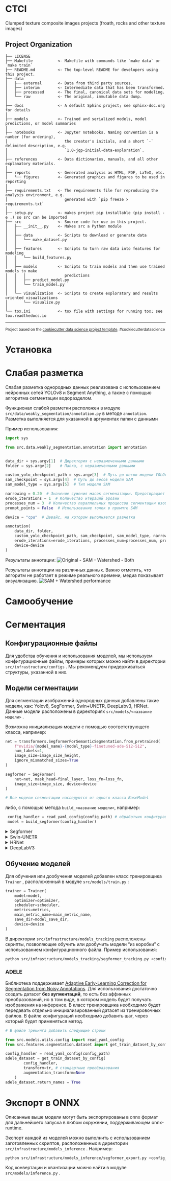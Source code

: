CTCI
==============================

Clumped texture composite images projects (froath, rocks and other texture images)

Project Organization
------------

    ├── LICENSE
    ├── Makefile           <- Makefile with commands like `make data` or `make train`
    ├── README.md          <- The top-level README for developers using this project.
    ├── data
    │   ├── external       <- Data from third party sources.
    │   ├── interim        <- Intermediate data that has been transformed.
    │   ├── processed      <- The final, canonical data sets for modeling.
    │   └── raw            <- The original, immutable data dump.
    │
    ├── docs               <- A default Sphinx project; see sphinx-doc.org for details
    │
    ├── models             <- Trained and serialized models, model predictions, or model summaries
    │
    ├── notebooks          <- Jupyter notebooks. Naming convention is a number (for ordering),
    │                         the creator's initials, and a short `-` delimited description, e.g.
    │                         `1.0-jqp-initial-data-exploration`.
    │
    ├── references         <- Data dictionaries, manuals, and all other explanatory materials.
    │
    ├── reports            <- Generated analysis as HTML, PDF, LaTeX, etc.
    │   └── figures        <- Generated graphics and figures to be used in reporting
    │
    ├── requirements.txt   <- The requirements file for reproducing the analysis environment, e.g.
    │                         generated with `pip freeze > requirements.txt`
    │
    ├── setup.py           <- makes project pip installable (pip install -e .) so src can be imported
    ├── src                <- Source code for use in this project.
    │   ├── __init__.py    <- Makes src a Python module
    │   │
    │   ├── data           <- Scripts to download or generate data
    │   │   └── make_dataset.py
    │   │
    │   ├── features       <- Scripts to turn raw data into features for modeling
    │   │   └── build_features.py
    │   │
    │   ├── models         <- Scripts to train models and then use trained models to make
    │   │   │                 predictions
    │   │   ├── predict_model.py
    │   │   └── train_model.py
    │   │
    │   └── visualization  <- Scripts to create exploratory and results oriented visualizations
    │       └── visualize.py
    │
    └── tox.ini            <- tox file with settings for running tox; see tox.readthedocs.io



--------

<p><small>Project based on the <a target="_blank" href="https://drivendata.github.io/cookiecutter-data-science/">cookiecutter data science project template</a>. #cookiecutterdatascience</small></p>

# Установка

# Слабая разметка

Слабая разметка однородных данных реализована с использованием нейронных сетей YOLOv8 и Segment Anything, а также с помощью алгоритма сегментации водоразделом.

Функционал слабой разметки расположен в модуле `src/data/weakly_segmentation/annotation.py` в методе `annotation`. Разметка выполняется для указанной в аргументах папки с данными

Пример использования:

```python
import sys

from src.data.weakly_segmentation.annotation import annotation


data_dir = sys.argv[1]  # Директория с неразмеченными данными
folder = sys.argv[2]    # Папка, с неразмеченными данными

custom_yolo_checkpoint_path = sys.argv[3]  # Путь до весов модели YOLOv8
sam_checkpoint = sys.argv[4]  # Путь до весов модели SAM
sam_model_type = sys.argv[5]  # Тип модели SAM

narrowing = 0.20  # Значение сужения масок сегменатации. Предотвращает сливание масок однородных объектов
erode_iterations = 1  # Количество итераций эрозии 
processes_num = 3  # Количество параллельных процессов сегментации изображений
prompt_points = False  # Использование точек в промпте SAM

device = "cpu"  # Девайс, на котором выполняется разметка

annotation(
    data_dir, folder,
    custom_yolo_checkpoint_path, sam_checkpoint, sam_model_type, narrowing=narrowing,
    erode_iterations=erode_iterations, processes_num=processes_num, prompt_points=prompt_points,
    device=device
)
```
Результаты аннотации:
![Original - SAM - Watershed - Both](data/readme/Image.png)

Результаты аннотации на различных данных. Важно отметить, что алгоритм не работает в режиме реального времени, медиа показывает визуализацию.
![SAM + Watershed performance](data/readme/images_masks_output_video_masked.gif)

# Самообучение

# Сегментация

## Конфигурационные файлы

Для удобства обучения и использования моделей, мы используем конфигурационные файлы, примеры которых можно найти в директории `src/infrastructure/configs` . Мы рекомендуем придерживаться структуры, указанной в них.

## Модели сегментации

Для сегментации изображений однородных данных добавлены такие модели, как: Yolov8, SegFormer, Swin+UNETR, DeepLabv3, HRNet. Данные модели расположены в директориях `src/models/<название модели>` . 

Возможна инициализация модели с помощью соответствующего класса, например:

```python
net = transformers.SegformerForSemanticSegmentation.from_pretrained(
    f"nvidia/{model_name}-{model_type}-finetuned-ade-512-512",
    num_labels=1,
    image_size=image_size_height,
    ignore_mismatched_sizes=True
)

segformer = SegFormer(
    net=net, mask_head=final_layer, loss_fn=loss_fn,
    image_size=image_size, device=device
)

# Все модели сегментации наследуются от одного класса BaseModel
```

либо, с помощью метода `build_<название модели>`, например:

```python
 config_handler = read_yaml_config(config_path) # обработчик конфигурационных файлов
 model = build_segformer(config_handler)
```

[//]: # (я не шарю за хтмл поэтому оставлю это здесь)


<details>
    <summary> Segformer </summary>

Инициализация Segformer'а из файла конфигурации.
```python
 config_handler = read_yaml_config(config_path) # обработчик конфигурационных файлов
 model = build_segformer(config_handler)
```
Результаты обучения модели:
![Segformer performance](data/readme/segformer_output_video_masked.gif)

</details>


<details>
    <summary> Swin-UNETR  </summary>

Инициализация Segformer'а из файла конфигурации.
```python
 config_handler = read_yaml_config(config_path) # обработчик конфигурационных файлов
 model = build_swin(config_handler)
```
Результаты обучения модели:
![Swin performance](data/readme/swinv2_output_video_masked.gif)

</details>


<details>
    <summary>  HRNet  </summary>

Инициализация Segformer'а из файла конфигурации.
```python
 config_handler = read_yaml_config(config_path) # обработчик конфигурационных файлов
 model = build_hrnet(config_handler)
```
Результаты обучения модели:
![HRNet performance](data/readme/hrnet_w18_small_v2_output_video_masked.gif)

</details>

<details>
    <summary>  DeepLabV3  </summary>

Инициализация Segformer'а из файла конфигурации.
```python
 config_handler = read_yaml_config(config_path) # обработчик конфигурационных файлов
 model = build_deeplab(config_handler)
```
Результаты обучения модели:
![DeepLab performance](data/readme/resnet34-run2_output_video_masked.gif)

</details>



## Обучение моделей

Для обучения или дообучения моделей добавлен класс тренировщика `Trainer` , расположенный в модуле `src/models/train.py` :

```python
trainer = Trainer(
    model=model,
    optimizer=optimizer,
    scheduler=scheduler,
    metrics=metrics,
    main_metric_name=main_metric_name,
    save_dir=model_save_dir,
    device=device
)
```

В директории `src/infrastructure/models_tracking`  расположены скрипты, позволяющие обучить или дообучить модели “из коробки” с использованием конфигурационного файла. Пример использования:

```bash
python src/infrastructure/models_tracking/segformer_tracking.py <config_path>
```

### ADELE
Библиотека поддерживает [Adaptive Early-Learning Correction for Segmentation from Noisy Annotations](https://arxiv.org/abs/2110.03740). Для использования достаточно создать датасет **без аугментаций**, то есть без аффинных преобразований, но в том виде, в котором модель будет получать изображения на инференсе. В класс тренировщика необходимо будет передавать отдельно инициализированный датасет из тренировочных файлов. В файле конфигураций необходимо добавить шаг, через который будет применяться метод. 

```python
# В файле трекинга добавить следующие строки

from src.models.utils.config import read_yaml_config
from src.features.segmentation.dataset import get_train_dataset_by_config

config_handler = read_yaml_config(config_path)
adele_dataset = get_train_dataset_by_config(
        config_handler,
        transform=tr, # стандартные преобразования
        augmentation_transform=None
    )
adele_dataset.return_names = True
```




# Экспорт в ONNX

Описанные выше модели могут быть экспортированы в onnx формат для дальнейшего запуска в любом окружении, поддерживающем onnx-runtime. 

Экспорт каждой из моделей можно выполнить с использованием заготовленных скриптов, расположенных в директории `src/infrastructure/models_inference` . Например:

```bash
python src/infrastructure/models_inference/segformer_export.py <config_path>
```

Код конвертации и квантизации можно найти в модуле `src/models/inference.py` .
